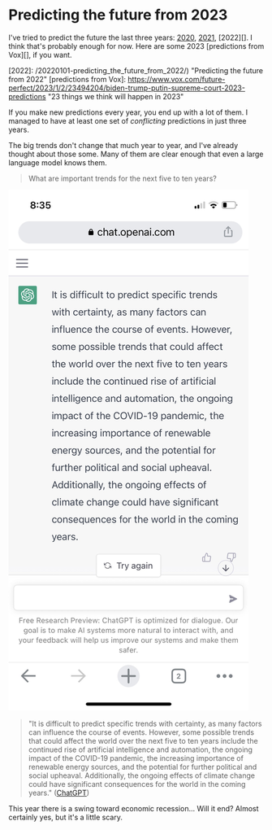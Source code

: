 # Predicting the future from 2023

I've tried to predict the future the last three years: [2020][],
[2021][], [2022][]. I think that's probably enough for now. Here are
some 2023 [predictions from Vox][], if you want.

[2020]: /20200112-predicting_the_future_from_2020/ "Predicting the future from 2020"
[2021]: /20210102-predicting_the_future_from_2021/ "Predicting the future from 2021"
[2022]: /20220101-predicting_the_future_from_2022/) "Predicting the future from 2022"
[predictions from Vox]: https://www.vox.com/future-perfect/2023/1/2/23494204/biden-trump-putin-supreme-court-2023-predictions "23 things we think will happen in 2023"


If you make new predictions every year, you end up with a lot of them.
I managed to have at least one set of _conflicting_ predictions in
just three years.

The big trends don't change that much year to year, and I've already
thought about those some. Many of them are clear enough that even a
large language model knows them.


> What are important trends for the next five to ten years?

![ChatGPT](chatgpt.jpg)

> "It is difficult to predict specific trends with certainty, as many
> factors can influence the course of events. However, some possible
> trends that could affect the world over the next five to ten years
> include the continued rise of artificial intelligence and
> automation, the ongoing impact of the COVID-19 pandemic, the
> increasing importance of renewable energy sources, and the potential
> for further political and social upheaval. Additionally, the ongoing
> effects of climate change could have significant consequences for
> the world in the coming years." ([ChatGPT][])

[ChatGPT]: https://openai.com/blog/chatgpt/ "ChatGPT: Optimizing Language Models for Dialogue"


This year there is a swing toward economic recession... Will it end?
Almost certainly yes, but it's a little scary.
